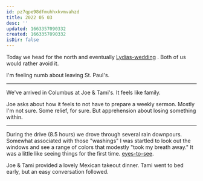 ```yaml
---
id: pz7qpe98dfmuhhxkvmvahzd
title: 2022 05 03
desc: ''
updated: 1663357090332
created: 1663357090332
isDir: false
---
```

Today we head for the north and eventually [Lydias-wedding](Lydias-wedding) . Both of us would rather avoid it. 

I'm feeling numb about leaving St. Paul's.

---
We've arrived in Columbus at Joe & Tami's. It feels like family.

Joe asks about how it feels to not have to prepare a weekly sermon. Mostly I'm not sure. Some relief, for sure. But apprehension about losing something within.

---
During the drive (8.5 hours) we drove through several rain downpours. Somewhat associated with those "washings" I was startled to look out the windows and see a range of colors that modestly "took my breath away." It was a little like seeing things for the first time. [eyes-to-see](eyes-to-see).

Joe & Tami provided a lovely Mexican takeout dinner. Tami went to bed early, but an easy conversation followed.